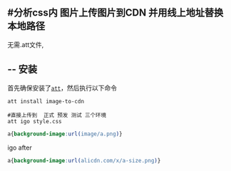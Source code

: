 #分析css内 图片上传图片到CDN 并用线上地址替换本地路径
---
无需.att文件,

--
安装
----
首先确保安装了[`att`](https://github.com/colorhook/att)，然后执行以下命令

```shell
att install image-to-cdn
```
```shell
#直接上传到  正式 预发 测试 三个环境
att igo style.css
```

```css
a{background-image:url(image/a.png)}
```
igo after
```css
a{background-image:url(alicdn.com/x/a-size.png)}
```